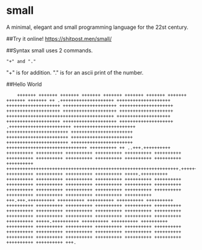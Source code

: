 # small
A minimal, elegant and small programming language for the 22st century.

##Try it online!
https://shitpost.men/small/

##Syntax
small uses 2 commands.

    "+" and "."

"+" is for addition.
"." is for an ascii print of the number.

##Hello World

        +++++++ +++++++ +++++++ +++++++ +++++++ +++++++ +++++++ +++++++ +++++++ +++++++ ++ .++++++++++++++++++++ ++++++++++++++++++++ ++++++++++++++++++++ ++++++++++++++++++++ ++++++++++++++++++++ ++++++++++++++++++++ ++++++++++++++++++++ ++++++++++++++++++++ ++++++++++++++++++++++++++++++++++++++++ ++++++++++++++++++++ ++++++++++++++++++++ ++++++++++++++++++++ ++++++++++++++++++++  .+++++++++++++++++++++++ +++++++++++++++++++++++ +++++++++++++++++++++++ +++++++++++++++++++++++ +++++++++++++++++++++++ +++++++++++++++++++++++ +++++++++++++++++++++++ +++++++++++++++++++++++ ++++++++++++++++++++++++++++++ ++++++++++ ++ ..+++.++++++++++ ++++++++++ ++++++++++ ++++++++++ ++++++++++ ++++++++++ ++++++++++ ++++++++++ ++++++++++ ++++++++++ ++++++++++ ++++++++++ ++++++++++ ++++++++++ ++++++++++++++++++++++++++++++++++++++++++++++++++++++++++++++++.++++++++++ ++++++++++ ++++++++++ ++++++++++ ++++++++++ +++++.++++++++++ ++++++++++ ++++++++++ ++++++++++ ++++++++++ ++++++++++ ++++++++++ ++++++++++ ++++++++++ ++++++++++ ++++++++++ ++++++++++ ++++++++++ ++++++++++ ++++++++++ ++++++++++ ++++++++++ ++++++++++ ++++++++++ ++++++++++ ++++++++++ ++++++++++ ++++++++++ ++++++++++ +++.+++.++++++++++ ++++++++++ ++++++++++ ++++++++++ ++++++++++ ++++++++++ ++++++++++ ++++++++++ ++++++++++ ++++++++++ ++++++++++ ++++++++++ ++++++++++ ++++++++++ ++++++++++ ++++++++++ ++++++++++ ++++++++++ ++++++++++ ++++++++++ ++++++++++ ++++++++++ ++++++++++ ++++++++++ +++++.++++++++++ ++++++++++ ++++++++++ ++++++++++ ++++++++++ ++++++++++ ++++++++++ ++++++++++ ++++++++++ ++++++++++ ++++++++++ ++++++++++ ++++++++++ ++++++++++ ++++++++++ ++++++++++ ++++++++++ ++++++++++ ++++++++++ ++++++++++ ++++++++++ ++++++++++ ++++++++++ ++++++++++ +++.


